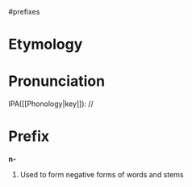 #prefixes
# Etymology
# Pronunciation
IPA([[Phonology|key]]): //
# Prefix
**n-**
1. Used to form negative forms of words and stems
